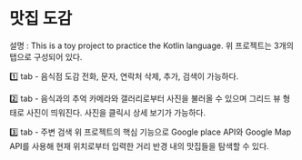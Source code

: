 # 맛집 도감

설명 : 
This is a toy project to practice the Kotlin language.
위 프로젝트는 3개의 탭으로 구성되어 있다.

1️⃣ tab - 음식점 도감
전화, 문자, 연락처 삭제, 추가, 검색이 가능하다.


2️⃣ tab - 음식과의 추억
카메라와 갤러리로부터 사진을 불러올 수 있으며 그리드 뷰 형태로 사진이 띄워진다.
사진을 클릭시 상세 보기가 가능하다.


3️⃣ tab - 주변 검색 
위 프로젝트의 핵심 기능으로 Google place API와 Google Map API를 사용해
현재 위치로부터 입력한 거리 반경 내의 맛집들을 탐색할 수 있다. 

